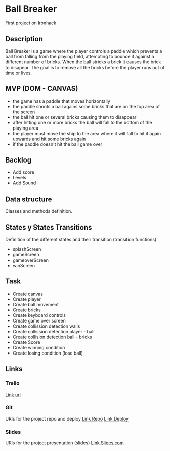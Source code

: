 # Ball Breaker
First project on Ironhack

## Description
Ball Breaker is a game where the player controls a paddle which prevents a ball from falling from the playing field, attempting to bounce it against a different number of bricks. When the ball stricks a brick it causes the brick to disapear. The goal is to remove all the bricks before the player runs out of time or lives.

## MVP (DOM - CANVAS)
- the game has a paddle that moves horizontally
- the paddle shoots a ball agains some bricks that are on the top area of the screen
- the ball hit one or several bricks causing them to disappear
- after hitting one or more bricks the ball will fall to the bottom of the playing area 
- the player must move the ship to the area where it will fall to hit it again upwards and hit some bricks again
- if the paddle doesn't hit the ball game over


## Backlog
- Add score
- Levels
- Add Sound

## Data structure
Classes and methods definition.


## States y States Transitions
Definition of the different states and their transition (transition functions)

- splashScreen
- gameScreen
- gameoverScreen
- winScreen


## Task
- Create canvas
- Create player
- Create ball movement
- Create bricks
- Create keyboard controls
- Create game over screen
- Create collission detection walls
- Create collission detection player - ball
- Create collision detection ball - bricks
- Create Score
- Create winning condition
- Create losing condition (lose ball)

## Links


### Trello
[Link url](https://trello.com/invite/b/I3ntr0eL/86e1fb5630436f77e103d42f331c91e8/ball-breaker)


### Git
URls for the project repo and deploy
[Link Repo](https://github.com/JJexcelsior/Ball-Breaker.git)
[Link Deploy](https://jjexcelsior.github.io/Ball-Breaker/)


### Slides
URls for the project presentation (slides)
[Link Slides.com](https://docs.google.com/presentation/d/11E7AuJKYQdGn1fTW3dosZH2tb6XI8KCCEdJilSDb5Po/edit?usp=sharing)
